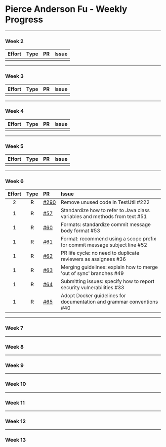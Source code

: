 # Pierce Anderson Fu - Weekly Progress

---

### Week 2

Effort| Type | PR | Issue
:----:|:----:|:-----------|:------
 |  |  | 

---
### Week 3

Effort| Type | PR | Issue
:----:|:----:|:-----------|:------
 |  |  | 

---
### Week 4

Effort| Type | PR | Issue
:----:|:----:|:-----------|:------
 |  |  | 

---
### Week 5

Effort| Type | PR | Issue
:----:|:----:|:-----------|:------
 |  |  | 

---
### Week 6

Effort| Type | PR | Issue
:----:|:----:|:-----------|:------
2 | R | [#290](https://github.com/se-edu/addressbook-level4/pull/290) | Remove unused code in TestUtil #222
1 | R | [#57](https://github.com/oss-generic/process/pull/57) | Standardize how to refer to Java class variables and methods from text #51
1 | R | [#60](https://github.com/oss-generic/process/pull/60) | Formats: standardize commit message body format #53 
1 | R | [#61](https://github.com/oss-generic/process/pull/61) | Format: recommend using a scope prefix for commit message subject line #52
1 | R | [#62](https://github.com/oss-generic/process/pull/62) | PR life cycle: no need to duplicate reviewers as assignees #36
1 | R | [#63](https://github.com/oss-generic/process/pull/63) | Merging guidelines: explain how to merge 'out of sync' branches #49
1 | R | [#64](https://github.com/oss-generic/process/pull/64) | Submitting issues: specify how to report security vulnerabilities #33
1 | R | [#65](https://github.com/oss-generic/process/pull/65) | Adopt Docker guidelines for documentation and grammar conventions #40

---
### Week 7

---
### Week 8

---
### Week 9

---
### Week 10

---
### Week 11

---
### Week 12

---
### Week 13

